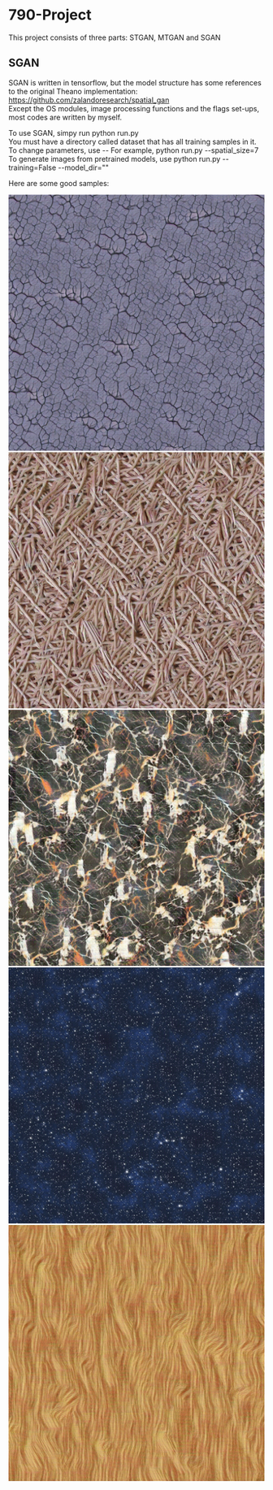 # 790-Project
This project consists of three parts: STGAN, MTGAN and SGAN

## SGAN
SGAN is written in tensorflow, but the model structure has some references to the original Theano implementation: 
https://github.com/zalandoresearch/spatial_gan <br>
Except the OS modules, image processing functions and the flags set-ups, most codes are written by myself.

To use SGAN, simpy run python run.py <br>
You must have a directory called dataset that has all training samples in it. <br>
To change parameters, use --   For example, python run.py --spatial_size=7<br>
To generate images from pretrained models, use python run.py --training=False --model_dir="<The directory where your models are in>"
  
Here are some good samples:

![1](SGAN/samples/cracked.jpg)
![2](SGAN/samples/fibrous.jpg)
![3](SGAN/samples/marble3.jpg)
![4](SGAN/samples/stars.jpg)
![5](SGAN/samples/wood.jpg)
